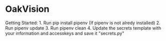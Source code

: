 # OakVision

Getting Started:
    1. Run pip install pipenv (If pipenv is not alredy installed)
    2. Run pipenv update
    3. Run pipenv clean
    4. Update the secrets template with your information and accesskeys and save it "secrets.py"
    
